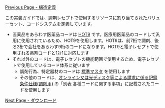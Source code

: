 [Previous Page - 構造定義](structure.html)

この実装ガイドでは、調剤レセプトで使用するリソースに割り当てられたバリューセット、コードシステムを定義しています。
* 医薬品をあらわす医薬品コードは [HOT9](https://www2.medis.or.jp/hcode/) です。医療用医薬品のコードして汎用に使用されているため、HOT9を使用します。HOT9は、前7桁で調剤、後ろ2桁で会社をあらわす9桁のコードになります。HOT9と電子レセプトで使用される薬剤コードと1対1に対応します
* それ以外のコードは、電子レセプトの機能範囲で使用するため、電子レセプトで使用しているコード体系に従います
	* 調剤行為、特定器材のコードは [標準マスタ](https://shinryohoshu.mhlw.go.jp/shinryohoshu/downloadMenu/) を使用します
	* その他のコードは、[オンライン又は光ディスク等による請求に係る記録条件仕様(調剤用)](https://shinryohoshu.mhlw.go.jp/shinryohoshu/file/spec/R02bt1_4_kiroku_chozai.pdf) の「別表 各種コードに関する事項」に記載されたコードを使用します


[Next Page - ダウンロード](downloads.html)